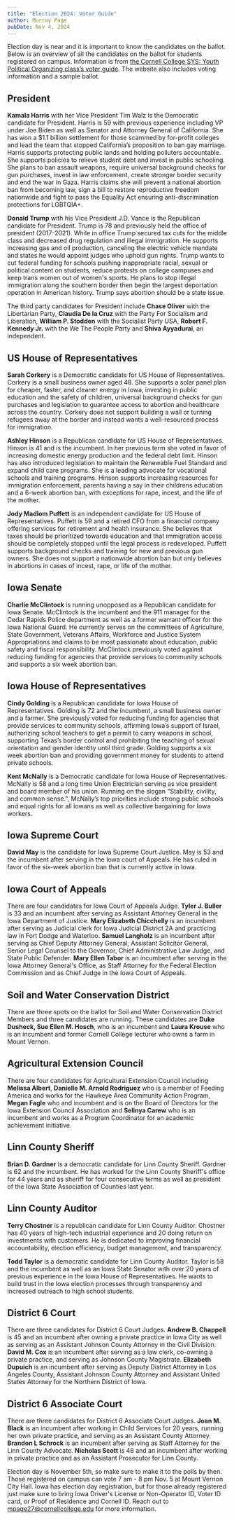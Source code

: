 ```yaml
---
title: "Election 2024: Voter Guide"
author: Murray Page
pubDate: Nov 4, 2024
---
```


Election day is near and it is important to know the candidates on the ballot. Below is an overview of all the candidates on the ballot for students registered on campus. Information is from [the Cornell College SYS: Youth Political Organizing class’s voter guide](http://sites.google.com/cornellcollege.edu/ram-the-vote-2024-voter-guide). The website also includes voting information and a sample ballot.

## President

**Kamala Harris** with her Vice President Tim Walz is the Democratic candidate for President. Harris is 59 with previous experience including VP under Joe Biden as well as Senator and Attorney General of California. She has won a $1.1 billion settlement for those scammed by for-profit colleges and lead the team that stopped California’s proposition to ban gay marriage. Harris supports protecting public lands and holding polluters accountable. She supports policies to relieve student debt and invest in public schooling. She plans to ban assault weapons, require universal background checks for gun purchases, invest in law enforcement, create stronger border security and end the war in Gaza. Harris claims she will prevent a national abortion ban from becoming law, sign a bill to restore reproductive freedom nationwide and fight to pass the Equality Act ensuring anti-discrimination protections for LGBTQIA+.

**Donald Trump** with his Vice President J.D. Vance is the Republican candidate for President. Trump is 78 and previously held the office of president (2017-2021). While in office Trump secured tax cuts for the middle class and decreased drug regulation and illegal immigration. He supports increasing gas and oil production, canceling the electric vehicle mandate and states he would appoint judges who uphold gun rights. Trump wants to cut federal funding for schools pushing inappropriate racial, sexual or political content on students, reduce protests on college campuses and keep trans women out of women's sports. He plans to stop illegal immigration along the southern border then begin the largest deportation operation in American history. Trump says abortion should be a state issue.

The third party candidates for President include **Chase Oliver** with the Libertarian Party, **Claudia De la Cruz** with the Party For Socialism and Liberation, **William P. Stodden** with the Socialist Party USA, **Robert F. Kennedy Jr.** with the We The People Party and **Shiva Ayyadurai**, an independent.

## US House of Representatives

**Sarah Corkery** is a Democratic candidate for US House of Representatives. Corkery is a small business owner aged 48\. She supports a solar panel plan for cheaper, faster, and cleaner energy in Iowa, investing in public education and the safety of children, universal background checks for gun purchases and legislation to guarantee access to abortion and healthcare across the country. Corkery does not support building a wall or turning refugees away at the border and instead wants a well-resourced process for immigration.

**Ashley Hinson** is a Republican candidate for US House of Representatives. Hinson is 41 and is the incumbent. In her previous term she ​​voted in favor of increasing domestic energy production and the federal debt limit. Hinson has also introduced legislation to maintain the Renewable Fuel Standard and expand child care programs. She is a leading advocate for vocational schools and training programs. Hinson supports increasing resources for immigration enforcement, parents having a say in their childrens education and a 6-week abortion ban, with exceptions for rape, incest, and the life of the mother.

**Jody Madlom Puffett** is an independent candidate for US House of Representatives. Puffett is 59 and a retired CFO from a financial company offering services for retirement and health insurance. She believes that taxes should be prioritized towards education and that immigration access should be completely stopped until the legal process is redeveloped. Puffett supports background checks and training for new and previous gun owners. She does not support a nationwide abortion ban but only believes in abortions in cases of incest, rape, or life of the mother.

## Iowa Senate

**Charlie McClintock** is running unopposed as a Republican candidate for Iowa Senate. McClintock is the incumbent and the 911 manager for the Cedar Rapids Police department as well as a former warrant officer for the Iowa National Guard. He currently serves on the committees of Agriculture, State Government, Veterans Affairs, Workforce and Justice System Appropriations and claims to be most passionate about education, public safety and fiscal responsibility. McClintock previously voted against reducing funding for agencies that provide services to community schools and supports a six week abortion ban.

## Iowa House of Representatives

**Cindy Golding** is a Republican candidate for Iowa House of Representatives. Golding is 72 and the incumbent, a small business owner and a farmer. She previously voted for reducing funding for agencies that provide services to community schools, affirming Iowa’s support of Israel, authorizing school teachers to get a permit to carry weapons in school, supporting Texas’s border control and prohibiting the teaching of sexual orientation and gender identity until third grade. Golding supports a six week abortion ban and providing government money for students to attend private schools.

**Kent McNally** is a Democratic candidate for Iowa House of Representatives. McNally is 58 and a long time Union Electrician serving as vice president and board member of his union. Running on the slogan "Stability, civility, and common sense.", McNally’s top priorities include strong public schools and equal rights for all Iowans as well as collective bargaining for Iowa workers.

## Iowa Supreme Court

**David May** is the candidate for Iowa Supreme Court Justice. May is 53 and the incumbent after serving in the Iowa court of Appeals. He has ruled in favor of the six-week abortion ban that is currently active in Iowa.

## Iowa Court of Appeals

There are four candidates for Iowa Court of Appeals Judge. **Tyler J. Buller** is 33 and an incumbent after serving as Assistant Attorney General in the Iowa Department of Justice. **Mary Elizabeth Chicchelly** is an incumbent after serving as Judicial clerk for Iowa Judicial District 2A and practicing law in Fort Dodge and Waterloo. **Samuel Langholz** is an incumbent after serving as Chief Deputy Attorney General, Assistant Solicitor General, Senior Legal Counsel to the Governor, Chief Administrative Law Judge, and State Public Defender. **Mary Ellen Tabor** is an incumbent after serving in the Iowa Attorney General's Office, as Staff Attorney for the Federal Election Commission and as Chief Judge in the Iowa Court of Appeals.

## Soil and Water Conservation District

There are three spots on the ballot for Soil and Water Conservation District Members and three candidates are running. These candidates are **Duke Dusheck, Sue Ellen M. Hosch**, who is an incumbent and **Laura Krouse** who is an incumbent and former Cornell College lecturer who owns a farm in Mount Vernon.

## Agricultural Extension Council

There are four candidates for Agricultural Extension Council including **Melissa Albert**, **Danielle M. Arnold Rodriguez** who is a member of Feeding America and works for the Hawkeye Area Community Action Program, **Megan Fagle** who and incumbent and is on the Board of Directors for the Iowa Extension Council Association and **Selinya Carew** who is an incumbent and works as a Program Coordinator for an academic achievement initiative.

## Linn County Sheriff

**Brian D. Gardner** is a democratic candidate for Linn County Sheriff. Gardner is 62 and the incumbent. He has worked for the Linn County Sheriff's office for 44 years and as sheriff for four consecutive terms as well as president of the Iowa State Association of Counties last year.

## Linn County Auditor

**Terry Chostner** is a republican candidate for Linn County Auditor. Chostner has 40 years of high-tech industrial experience and 20 doing return on investments with customers. He is dedicated to improving financial accountability, election efficiency, budget management, and transparency.

**Todd Taylor** is a democratic candidate for Linn County Auditor. Taylor is 58 and the incumbent as well as an Iowa State Senator with over 20 years of previous experience in the Iowa House of Representatives. He wants to build trust in the Iowa election processes through transparency and increased outreach to high school students.

## District 6 Court

There are three candidates for District 6 Court Judges. **Andrew B. Chappell** is 45 and an incumbent after owning a private practice in Iowa City as well as serving as an Assistant Johnson County Attorney in the Civil Division. **David M. Cox** is an incumbent after serving as a law clerk, co-owning a private practice, and serving as Johnson County Magistrate. **Elizabeth Dupuich** is an incumbent after serving as Deputy District Attorney in Los Angeles County, Assistant Johnson County Attorney and Assistant United States Attorney for the Northern District of Iowa.

## District 6 Associate Court

There are three candidates for District 6 Associate Court Judges. **Joan M. Black** is an incumbent after working in Child Services for 20 years, running her own private practice, and serving as an Assistant County Attorney. **Brandon L Schrock** is an incumbent after serving as Staff Attorney for the Linn County Advocate. **Nicholas Scott** is 48 and an incumbent after working in private practice and as an Assistant Prosecutor for Linn County.

Election day is November 5th, so make sure to make it to the polls by then. Those registered on campus can vote 7 am \- 8 pm Nov. 5 at Mount Vernon City Hall. Iowa has election day registration, but for those already registered just make sure to bring Iowa Driver's License or Non-Operator ID, Voter ID card, or Proof of Residence and Cornell ID. Reach out to [mpage27@cornellcollege.edu](mailto:mpage27@cornellcollege.edu) for more information.

